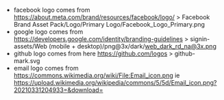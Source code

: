 - facebook logo comes from https://about.meta.com/brand/resources/facebook/logo/ > Facebook Brand Asset Pack/Logo/Primary Logo/Facebook_Logo_Primary.png
- google logo comes from https://developers.google.com/identity/branding-guidelines > signin-assets/Web (mobile + desktop)/png@3x/dark/web_dark_rd_na@3x.png
- github logo comes from here https://github.com/logos > github-mark.svg
- email logo comes from https://commons.wikimedia.org/wiki/File:Email_icon.png ie https://upload.wikimedia.org/wikipedia/commons/5/5d/Email_icon.png?20210331204933=&download=